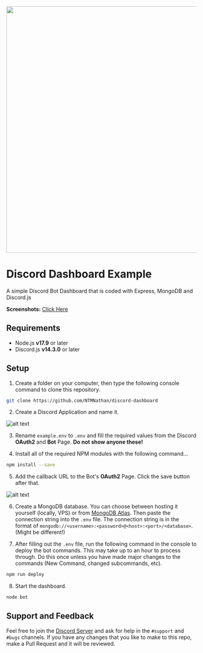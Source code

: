 <img src="https://i.imgur.com/1JEnQ5p.png" width="650" height="auto">

# Discord Dashboard Example
A simple Discord Bot Dashboard that is coded with Express, MongoDB and Discord.js

**Screenshots:** [Click Here](https://imgur.com/a/LJTHT3j)

## Requirements
- Node.js **v17.9** or later
- Discord.js **v14.3.0** or later

## Setup 
1. Create a folder on your computer, then type the following console command to clone this repository.
```bash
git clone https://github.com/NTMNathan/discord-dashboard
```

2. Create a Discord Application and name it.

![alt text](https://i.imgur.com/luHPTGL.png "Step 2")


3. Rename `example.env` to `.env` and fill the required values from the Discord **OAuth2** and **Bot** Page. **Do not show anyone these!**

4. Install all of the required NPM modules with the following command...
```bash
npm install --save
```

5. Add the callback URL to the Bot's **OAuth2** Page. Click the save button after that.

![alt text](https://i.imgur.com/9EWhEnE.png "Step 3")

6. Create a MongoDB database. You can choose between hosting it yourself (locally, VPS) or from [MongoDB Atlas](https://www.mongodb.com/atlas/database). Then paste the connection string into the `.env` file. The connection string is in the format of `mongodb://<username>:<password>@<host>:<port>/<database>`. (Might be different!)

7. After filling out the `.env` file, run the following command in the console to deploy the bot commands. This may take up to an hour to process through. Do this once unless you have made major changes to the commands (New Command, changed subcommands, etc).

```bash
npm run deploy
```

8. Start the dashboard.
```bash
node bot
```

## Support and Feedback
Feel free to join the [Discord Server](https://natebot.xyz/discord) and ask for help in the `#support` and `#bugs` channels. If you have any changes that you like to make to this repo, make a Pull Request and it will be reviewed.
